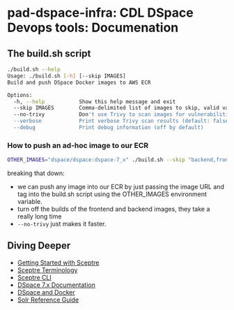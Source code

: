 # pad-dspace-infra: CDL DSpace Devops tools: Documenation

## The build.sh script
```bash
./build.sh --help
Usage: ./build.sh [-h] [--skip IMAGES]
Build and push DSpace Docker images to AWS ECR

Options:
  -h, --help           Show this help message and exit
  --skip IMAGES        Comma-delimited list of images to skip, valid values are 'backend', 'frontend', 'other'
  --no-trivy           Don't use Trivy to scan images for vulnerabilities before pushing them (trivy on by default)
  --verbose            Print verbose Trivy scan results (default: false)
  --debug              Print debug information (off by default)
```
### How to push an ad-hoc image to our ECR

```bash
OTHER_IMAGES="dspace/dspace:dspace-7_x" ./build.sh --skip "backend,frontend" --no-trivy
```
breaking that down:
- we can push any image into our ECR by just passing the image URL and tag into the build.sh script using the OTHER_IMAGES environment variable.
- turn off the builds of the frontend and backend images, they take a really long time
- `--no-trivy` just makes it faster.


## Diving Deeper

* [Getting Started with
  Sceptre](https://docs.sceptre-project.org/latest/docs/get_started.html)
* [Sceptre
  Terminology](https://docs.sceptre-project.org/latest/docs/terminology.html)
* [Sceptre CLI](https://docs.sceptre-project.org/latest/docs/cli.html)
* [DSpace 7.x
  Documentation](https://wiki.lyrasis.org/display/DSDOC7x/DSpace+7.x+Documentation)
* [DSpace and Docker](https://wiki.lyrasis.org/display/DSPACE/DSpace+and+Docker)
* [Solr Reference Guide](https://solr.apache.org/guide/solr/latest/index.html)
